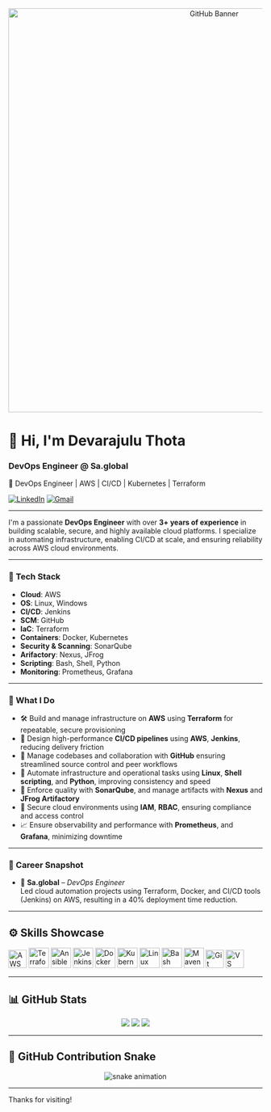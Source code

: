 <div align="center">
  <img src="https://github.com/Devarajulu-Thota/Devarajulu-Thota/blob/main/git_banner5.png" alt="GitHub Banner" width="800"/>
</div>

# 👋 Hi, I'm Devarajulu Thota

### DevOps Engineer @ Sa.global 
🚀 DevOps Engineer | AWS | CI/CD | Kubernetes | Terraform 

[![LinkedIn](https://img.shields.io/badge/LinkedIn-Connect-blue?logo=linkedin&style=flat)](https://www.linkedin.com/in/devarajulu-t/)
[![Gmail](https://img.shields.io/badge/Email-devarajthota@gmail.com-red?logo=gmail&style=flat)](mailto:devarajthota@gmail.com)

---

I'm a passionate **DevOps Engineer** with over **3+ years of experience** in building scalable, secure, and highly available cloud platforms. I specialize in automating infrastructure, enabling CI/CD at scale, and ensuring reliability across AWS cloud environments.

---

### 🧰 Tech Stack

- **Cloud**: AWS
- **OS**: Linux, Windows
- **CI/CD**: Jenkins
- **SCM**: GitHub  
- **IaC**: Terraform
- **Containers**: Docker, Kubernetes 
- **Security & Scanning**: SonarQube 
- **Arifactory**: Nexus, JFrog 
- **Scripting**: Bash, Shell, Python  
- **Monitoring**: Prometheus, Grafana

---

### 🔧 What I Do

- 🛠️ Build and manage infrastructure on **AWS** using **Terraform** for repeatable, secure provisioning  
- 🚀 Design high-performance **CI/CD pipelines** using **AWS**, **Jenkins**, reducing delivery friction  
- 📃️ Manage codebases and collaboration with **GitHub** ensuring streamlined source control and peer workflows  
- 🤖 Automate infrastructure and operational tasks using **Linux**, **Shell scripting**, and **Python**, improving consistency and speed  
- 🧪 Enforce quality with **SonarQube**, and manage artifacts with **Nexus** and **JFrog Artifactory**  
- 🔐 Secure cloud environments using **IAM**, **RBAC**, ensuring compliance and access control  
- 📈 Ensure observability and performance with **Prometheus**, and **Grafana**, minimizing downtime

---

### 💼 Career Snapshot

- 🏢 **Sa.global** – *DevOps Engineer*  
  Led cloud automation projects using Terraform, Docker, and CI/CD tools (Jenkins) on AWS, resulting in a 40% deployment time reduction.

---


## ⚙️ Skills Showcase

<p align="left">
  <a href="https://aws.amazon.com" target="_blank"><img src="https://raw.githubusercontent.com/danielcranney/readme-generator/main/public/icons/skills/aws-colored.svg" width="36" height="36" alt="AWS" /></a>
  <a href="https://www.terraform.io/" target="_blank"><img src="https://cdn.jsdelivr.net/gh/devicons/devicon/icons/terraform/terraform-original.svg" width="40" height="40" alt="Terraform" /></a>
  <a href="https://www.ansible.com/" target="_blank"><img src="https://cdn.jsdelivr.net/gh/devicons/devicon/icons/ansible/ansible-original.svg" width="40" height="40" alt="Ansible" /></a>
  <a href="https://www.jenkins.io/" target="_blank"><img src="https://cdn.jsdelivr.net/gh/devicons/devicon/icons/jenkins/jenkins-original.svg" width="40" height="40" alt="Jenkins" /></a>
  <a href="https://www.docker.com/" target="_blank"><img src="https://cdn.jsdelivr.net/gh/devicons/devicon/icons/docker/docker-original.svg" width="40" height="40" alt="Docker" /></a>
  <a href="https://kubernetes.io/" target="_blank"><img src="https://cdn.jsdelivr.net/gh/devicons/devicon/icons/kubernetes/kubernetes-plain.svg" width="40" height="40" alt="Kubernetes" /></a>
  <a href="https://www.linux.org/" target="_blank"><img src="https://cdn.jsdelivr.net/gh/devicons/devicon/icons/linux/linux-original.svg" width="40" height="40" alt="Linux" /></a>
  <a href="https://www.gnu.org/software/bash/" target="_blank"><img src="https://cdn.jsdelivr.net/gh/devicons/devicon/icons/bash/bash-original.svg" width="40" height="40" alt="Bash" /></a>
  <a href="https://maven.apache.org/" target="_blank"><img src="https://cdn.jsdelivr.net/gh/devicons/devicon/icons/maven/maven-original.svg" width="40" height="40" alt="Maven" /></a>
  <a href="https://git-scm.com/" target="_blank"><img src="https://raw.githubusercontent.com/danielcranney/readme-generator/main/public/icons/skills/git-colored.svg" width="36" height="36" alt="Git" /></a>
  <a href="https://code.visualstudio.com/" target="_blank"><img src="https://raw.githubusercontent.com/danielcranney/readme-generator/main/public/icons/skills/visualstudiocode.svg" width="36" height="36" alt="VS Code" /></a>
</p>

---

## 📊 GitHub Stats

<div align="center">
  <img src="https://github-readme-stats.vercel.app/api?username=Devarajulu-Thota&theme=tokyonight&hide_border=false&include_all_commits=true&count_private=true"/>
  <img src="https://nirzak-streak-stats.vercel.app/?user=Devarajulu-Thota&theme=dark&hide_border=false" />
  <img src="https://github-readme-stats.vercel.app/api/top-langs/?username=Devarajulu-Thota&theme=dark&hide_border=false&layout=compact" />
</div>

---

## 🐍 GitHub Contribution Snake

<div align="center">
  <img src="https://github.com/Devarajulu-Thota/snake/blob/output/github-contribution-grid-snake.svg" alt="snake animation" />
</div>

---

Thanks for visiting!
